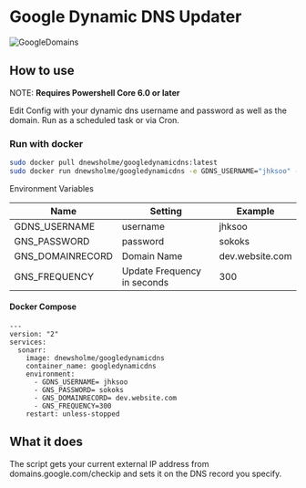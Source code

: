 # Google Dynamic DNS Updater

![GoogleDomains](https://cdn0.tnwcdn.com/wp-content/blogs.dir/1/files/2015/01/google-domains-730x349.png)

## How to use

NOTE: **Requires Powershell Core 6.0 or later**

Edit Config with your dynamic dns username and password as well as the domain.
Run as a scheduled task or via Cron.

### Run with docker

```bash
sudo docker pull dnewsholme/googledynamicdns:latest
sudo docker run dnewsholme/googledynamicdns -e GDNS_USERNAME="jhksoo" -e GNS_PASSWORD="sokoks" -e GNS_DOMAINRECORD="dev.website.com" -e GNS_FREQUENCY="300"
```

Environment Variables

| Name             | Setting                     | Example         |
|------------------|-----------------------------|-----------------|
| GDNS_USERNAME    | username                    | jhksoo          |
| GNS_PASSWORD     | password                    | sokoks          |
| GNS_DOMAINRECORD | Domain Name                 | dev.website.com |
| GNS_FREQUENCY    | Update Frequency in seconds | 300             |

#### Docker Compose

```docker
---
version: "2"
services:
  sonarr:
    image: dnewsholme/googledynamicdns
    container_name: googledynamicdns
    environment:
      - GDNS_USERNAME= jhksoo
      - GNS_PASSWORD= sokoks
      - GNS_DOMAINRECORD= dev.website.com
      - GNS_FREQUENCY=300
    restart: unless-stopped
```

## What it does

The script gets your current external IP address from domains.google.com/checkip and sets it on the DNS record you specify.
